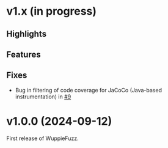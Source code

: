 # v1.x (in progress)

## Highlights

## Features

## Fixes

- Bug in filtering of code coverage for JaCoCo (Java-based instrumentation) in
  [#9](https://github.com/TNO-S3/WuppieFuzz/pull/9)

# v1.0.0 (2024-09-12)

First release of WuppieFuzz.
